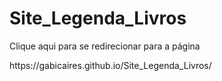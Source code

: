 # Site_Legenda_Livros

<p>Clique aqui para se redirecionar para a página</p>
https://gabicaires.github.io/Site_Legenda_Livros/
